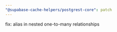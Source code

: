 ```yaml
---
"@supabase-cache-helpers/postgrest-core": patch
---
```


fix: alias in nested one-to-many relationships
